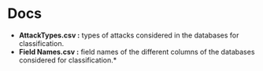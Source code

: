 # Docs

 - **AttackTypes.csv :** types of attacks considered in the databases for classification.
 - **Field Names.csv :** field names of the different columns of the databases considered for classification.*
